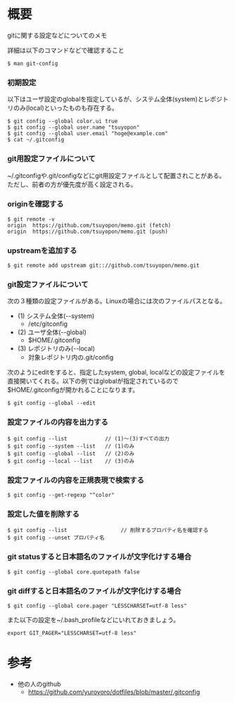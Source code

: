 # 概要
gitに関する設定などについてのメモ

詳細は以下のコマンドなどで確認すること
```
$ man git-config
```

### 初期設定
以下はユーザ設定のglobalを指定しているが、システム全体(system)とレポジトリのみ(local)といったものも存在する。
```
$ git config --global color.ui true
$ git config --global user.name "tsuyopon"
$ git config --global user.email "hoge@example.com"
$ cat ~/.gitconfig
```

### git用設定ファイルについて
~/.gitconfigや.git/configなどにgit用設定ファイルとして配置されことがある。
ただし、前者の方が優先度が高く設定される。

### originを確認する
```
$ git remote -v 
origin  https://github.com/tsuyopon/memo.git (fetch)
origin  https://github.com/tsuyopon/memo.git (push)
```

### upstreamを追加する
```
$ git remote add upstream git:://github.com/tsuyopon/memo.git
```

### git設定ファイルについて
次の３種類の設定ファイルがある。Linuxの場合には次のファイルパスとなる。
- (1) システム全体(--system)
  - /etc/gitconfig
- (2) ユーザ全体(--global)
  - $HOME/.gitconfig
- (3) レポジトリのみ(--local)
  - 対象レポジトリ内の.git/config

次のようにeditをすると、指定したsystem, global, localなどの設定ファイルを直接開いてくれる。以下の例ではglobalが指定されているので$HOME/.gitconfigが開かれることになります。
```
$ git config --global --edit
```

### 設定ファイルの内容を出力する
```
$ git config --list            // (1)〜(3)すべての出力
$ git config --system --list   // (1)のみ
$ git config --global --list   // (2)のみ
$ git config --local --list    // (3)のみ
```

### 設定ファイルの内容を正規表現で検索する
```
$ git config --get-regexp "^color"
```


### 設定した値を削除する
```
$ git config --list                 // 削除するプロパティ名を確認する
$ git config --unset プロパティ名
```

### git statusすると日本語名のファイルが文字化けする場合
```
$ git config --global core.quotepath false
```

### git diffすると日本語名のファイルが文字化けする場合
```
$ git config --global core.pager "LESSCHARSET=utf-8 less"
```

また以下の設定を~/.bash_profileなどにいれておきましょう。
```
export GIT_PAGER="LESSCHARSET=utf-8 less"
```

# 参考
- 他の人のgithub
  - https://github.com/yuroyoro/dotfiles/blob/master/.gitconfig
